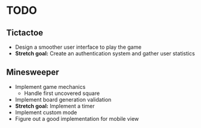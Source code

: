 # TODO

## Tictactoe

- Design a smoother user interface to play the game
- **Stretch goal:** Create an authentication system and gather user statistics

## Minesweeper

- Implement game mechanics
  - Handle first uncovered square
- Implement board generation validation
- **Stretch goal:** Implement a timer
- Implement custom mode
- Figure out a good implementation for mobile view
